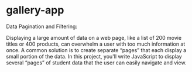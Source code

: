 # gallery-app
Data Pagination and Filtering:

Displaying a large amount of data on a web page, like a list of 200 movie titles or 400 products, can overwhelm a user with too much information at once. A common solution is to create separate “pages” that each display a small portion of the data. In this project, you'll write JavaScript to display several “pages” of student data that the user can easily navigate and view.
